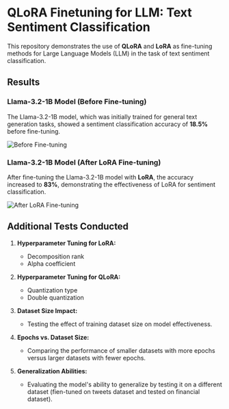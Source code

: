 # QLoRA Finetuning for LLM: Text Sentiment Classification

This repository demonstrates the use of **QLoRA** and **LoRA** as fine-tuning methods for Large Language Models (LLM) in the task of text sentiment classification.

## Results

### Llama-3.2-1B Model (Before Fine-tuning)
The Llama-3.2-1B model, which was initially trained for general text generation tasks, showed a sentiment classification accuracy of **18.5%** before fine-tuning.

![Before Fine-tuning](https://github.com/user-attachments/assets/72a1ee5b-56de-4cbf-8e25-6226df2d7edc)

### Llama-3.2-1B Model (After LoRA Fine-tuning)
After fine-tuning the Llama-3.2-1B model with **LoRA**, the accuracy increased to **83%**, demonstrating the effectiveness of LoRA for sentiment classification.

![After LoRA Fine-tuning](https://github.com/user-attachments/assets/25f3b391-7a3c-4c53-8619-773892582088)

## Additional Tests Conducted

1. **Hyperparameter Tuning for LoRA:**
   - Decomposition rank
   - Alpha coefficient

2. **Hyperparameter Tuning for QLoRA:**
   - Quantization type
   - Double quantization

3. **Dataset Size Impact:**
   - Testing the effect of training dataset size on model effectiveness.

4. **Epochs vs. Dataset Size:**
   - Comparing the performance of smaller datasets with more epochs versus larger datasets with fewer epochs.

5. **Generalization Abilities:**
   - Evaluating the model's ability to generalize by testing it on a different dataset (fien-tuned on tweets dataset and tested on financial dataset).
